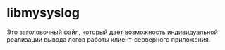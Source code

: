 # libmysyslog
Это заголовочный файл, который дает возможность индивидуальной реализации вывода логов работы клиент-серверного приложения. </br>

